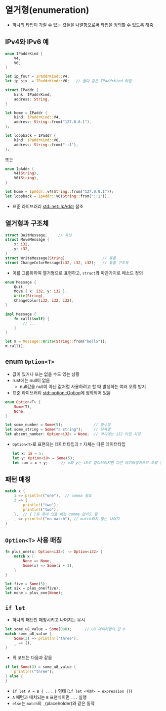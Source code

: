 # 열거형(enumeration)
* 하나의 타입이 가질 수 있는 값들을 나열함으로써 타입을 정의할 수 있도록 해줌

## IPv4와 IPv6 예
```rust
enum IPaddrKind {
    V4,
    V6,
}

let ip_four = IPaddrKind::V4;
let ip_six  = IPaddrKind::V6;   // 둘다 같은 IPaddrKind 타입

struct IPaddr {
    kink: IPaddrKind,
    address: String,
}

let home = IPaddr {
    kind: IPaddrKind::V4,
    address: String::from("127.0.0.1"),
};

let loopback = IPaddr {
    kind: IPaddrKind::V6,
    address: String::from("::1"),
};
```
또는
```rust
enum IpAddr {
    V4(String),
    V6(String),
}

let home = IpAddr::v4(String::from("127.0.0.1"));
let loopback = IpAddr::v6(String::from("::1"));
```
* 표준 라이브러리 [std::net::IpAddr](https://doc.rust-lang.org/std/net/enum.IpAddr.html) 참조

## 열거형과 구조체
```rust
struct QuitMessage;     // 유닛
struct MoveMessage {
    x: i32,
    y: i32,
}
struct WriteMessage(String);                // 튜플
struct ChangeColorMessage(i32, i32, i32);   // 튜플 구조체
```
* 이를 그룹화하여 열거형으로 표현하고, `struct`와 마찬가지로 메소드 정의
```rust
enum Message {
    Quit,
    Move { x: i32, y: i32 },
    Write(String),
    ChangeColor(i32, i32, i32),
}

impl Message {
    fn call(&self) {
        // ...
    }
}

let m = Message::Write(String::from("hello"));
m.call();
```

## enum `Option<T>`
* 값이 있거나 또는 없을 수도 있는 상황
* rust에는 null이 없음
  - null값을 null이 아닌 값처럼 사용하려고 할 때 발생하는 여러 오류 방지
* 표준 라이브러리 [std::option::Option](https://doc.rust-lang.org/std/option/enum.Option.html)에 정의되어 있음

```rust
enum Option<T> {
    Some(T),
    None,
}
```
```rust
let some_number = Some(5);              // 정수형
let some_string = Some("a string");     // 문자열
let absent_number: Option<i32> = None;  // 여기에는 i32 타입 지정
```
* `Option<T>`로 표현되는 데이터타입과 `T` 자체는 다른 데이터타입
  ```rust
  let x: i8 = 5;
  let y: Option<i8> = Some(5);
  let sum = x + y;      // x와 y는 i8로 같아보이지만 다른 데이터형이므로 오류 발생
  ```

## 패턴 매칭
```rust
match x {
    1 => println!("one"),  // comma 필요
    2 => {
        println!("two");
        println!("two");
    },  // { }로 묶여 있을 때는 comma 없어도 됨
    _ => println!("no match"), // match되지 않는 나머지
}
```

## `Option<T>` 사용 매칭
```rust
fn plus_one(x: Option<i32>) -> Option<i32> {
    match x {
        None => None,
        Some(i) => Some(i + 1),
    }
}

let five = Some(5);
let six = plus_one(five);
let none = plus_one(None);
```

## `if let`
* 하나의 패턴만 매칭시키고 나머지는 무시
```rust
let some_u8_value = Some(0u8);      // u8 데이터형의 값 0
match some_u8_value {
    Some(3) => println!("three"),
    _ => (),
}
```
* 위 코드는 다음과 같음
```rust
if let Some(3) = some_u8_value {
    println!("three");
} else {
}
```
  - `if let A = B { ... }` 형태 (`if let <패턴> = expression {}`)
  - `A` 패턴과 매치되는 `B` 표현식이면 `...` 실행 
  - `else`는 `match`의 `_`(placeholder)와 같은 동작